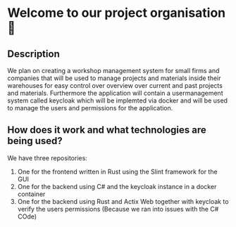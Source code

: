 # Welcome to our project organisation 👋

## Description
We plan on creating a workshop management system for small firms and companies that will be used to manage projects and materials inside their warehouses for easy control over overview over current and past projects and materials.
Furthermore the application will contain a usermanagement system called keycloak which will be implemted via docker and will be used to manage the users and permissions for the application.

## How does it work and what technologies are being used?
We have three repositories: 
1. One for the frontend written in Rust using the Slint framework for the GUI
2. One for the backend using C# and the keycloak instance in a docker container
3. One for the backend using Rust and Actix Web together with keycloak to verify the users permissions (Because we ran into issues with the C# COde)
